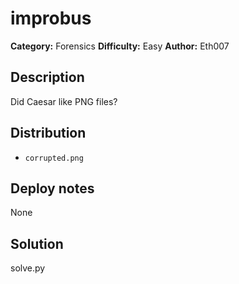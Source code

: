 # improbus
**Category:** Forensics
**Difficulty:** Easy
**Author:** Eth007

## Description

Did Caesar like PNG files?

## Distribution

- `corrupted.png`

## Deploy notes

None

## Solution

solve.py
